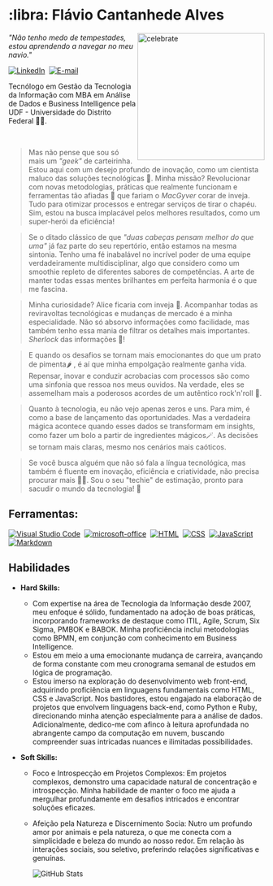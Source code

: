 <h1 align="left"> :libra: Flávio Cantanhede Alves </h1>

<img src=https://miro.medium.com/v2/resize:fit:1400/1*tf_mOK5k59ENA8yZ_I72dQ.jpeg alt=celebrate width=250 align=right>

*"Não tenho medo de tempestades, estou aprendendo a navegar no meu navio."*

[![LinkedIn](https://img.shields.io/badge/LinkedIn-000?style=for-the-badge&logo=linkedin&logoColor=0E76A8)](https://www.linkedin.com/in/fl%C3%A1vio-cantanhede-alves-b30945b4/)&nbsp;
[![E-mail](https://img.shields.io/badge/-Email-000?style=for-the-badge&logo=microsoft-outlook&logoColor=30A3DC&color:FFF)](mailto:flavio.c.alves@hotmail.com)&nbsp;

<p align="left" >Tecnólogo em Gestão da Tecnologia da Informação com MBA em Análise de Dados e Business Intelligence pela UDF - Universidade do Distrito Federal 👨‍🎓.</p><br>

>Mas não pense que sou só mais um *"geek"* de carteirinha. Estou aqui com um desejo profundo de inovação, como um cientista maluco das soluções tecnológicas 🤖. Minha missão? Revolucionar com novas metodologias, práticas que realmente funcionam e ferramentas tão afiadas :hocho: que fariam o *MacGyver* corar de inveja. Tudo para otimizar processos e entregar serviços de tirar o chapéu. Sim, estou na busca implacável pelos melhores resultados, como um super-herói da eficiência!

>Se o ditado clássico de que *"duas cabeças pensam melhor do que uma"* já faz parte do seu repertório, então estamos na mesma sintonia. Tenho uma fé inabalável no incrível poder de uma equipe verdadeiramente multidisciplinar, algo que considero como um smoothie repleto de diferentes sabores de competências. A arte de manter todas essas mentes brilhantes em perfeita harmonia é o que me fascina.

>Minha curiosidade? Alice ficaria com inveja 🫣. Acompanhar todas as reviravoltas tecnológicas e mudanças de mercado é a minha especialidade. Não só absorvo informações como facilidade, mas também tenho essa mania de filtrar os detalhes mais importantes. *Sherlock* das informações 🧐!

>E quando os desafios se tornam mais emocionantes do que um prato de pimenta🌶️ , é aí que minha empolgação realmente ganha vida. Repensar, inovar e conduzir acrobacias com processos são como uma sinfonia que ressoa nos meus ouvidos. Na verdade, eles se assemelham mais a poderosos acordes de um autêntico rock'n'roll 🤘.

>Quanto à tecnologia, eu não vejo apenas zeros e uns. Para mim, é como a base de lançamento das oportunidades. Mas a verdadeira mágica acontece quando esses dados se transformam em insights, como fazer um bolo a partir de ingredientes mágicos🪄. As decisões se tornam mais claras, mesmo nos cenários mais caóticos.

>Se você busca alguém que não só fala a língua tecnológica, mas também é fluente em inovação, eficiência e criatividade, não precisa procurar mais 🤝🎯. Sou o seu "techie" de estimação, pronto para sacudir o mundo da tecnologia! 🚀

## Ferramentas:

[![Visual Studio Code](https://img.shields.io/badge/-Visual%20Studio%20Code-000?style=for-the-badge&logo=visual-studio-code&logoColor=30A3DC)](https://code.visualstudio.com/docs)&nbsp;
[![microsoft-office](https://img.shields.io/badge/-microsoft_office-000?style=for-the-badge&logo=microsoft-office&labelColor=30A3DC)](https://learn.microsoft.com/pt-br/microsoft-365/?view=o365-worldwide)&nbsp;
[![HTML](https://img.shields.io/badge/HTML-000?style=for-the-badge&logo=html5&logoColor=30A3DC)](https://developer.mozilla.org/pt-BR/docs/Web/HTML/Element)&nbsp;
[![CSS](https://img.shields.io/badge/CSS-000?style=for-the-badge&logo=css3&logoColor=E94D5F)](https://developer.mozilla.org/pt-BR/docs/Web/CSS)&nbsp;
[![JavaScript](https://img.shields.io/badge/JavaScript-000?style=for-the-badge&logo=javascript&logoColor=30A3DC)](https://developer.mozilla.org/pt-BR/docs/Web/JavaScript)&nbsp;
[![Markdown](https://img.shields.io/badge/Markdown-000?style=for-the-badge&logo=markdown)](https://code.visualstudio.com/docs/languages/markdown)&nbsp;
    
## Habilidades

- **Hard Skills:** 

    - Com expertise na área de Tecnologia da Informação desde 2007, meu enfoque é sólido, fundamentado na adoção de boas práticas, incorporando frameworks de destaque como ITIL, Agile, Scrum, Six Sigma, PMBOK e BABOK. Minha proficiência inclui metodologias como BPMN, em conjunção com conhecimento em Business Intelligence.
    - Estou em meio a uma emocionante mudança de carreira, avançando de forma constante com meu cronograma semanal de estudos em lógica de programação.
    - Estou imerso na exploração do desenvolvimento web front-end, adquirindo proficiência em linguagens fundamentais como HTML, CSS e JavaScript. Nos bastidores, estou engajado na elaboração de projetos que envolvem linguagens back-end, como Python e Ruby, direcionando minha atenção especialmente para a análise de dados. Adicionalmente, dedico-me com afinco à leitura aprofundada no abrangente campo da computação em nuvem, buscando compreender suas intricadas nuances e ilimitadas possibilidades.

- **Soft Skills:** 
    - Foco e Introspecção em Projetos Complexos: Em projetos complexos, demonstro uma capacidade natural de concentração e introspecção. Minha habilidade de manter o foco me ajuda a mergulhar profundamente em desafios intricados e encontrar soluções eficazes.
    - Afeição pela Natureza e Discernimento Socia: Nutro um profundo amor por animais e pela natureza, o que me conecta com a simplicidade e beleza do mundo ao nosso redor. Em relação às interações sociais, sou seletivo, preferindo relações significativas e genuínas.

        ![GitHub Stats](https://github-readme-stats.vercel.app/api?username=flaviocalves&theme=transparent&bg_color=000&border_color=30A3DC&show_icons=true&icon_color=30A3DC&title_color=E94D5F&text_color=FFF)&nbsp;
